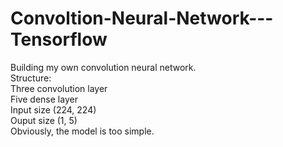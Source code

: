# Convoltion-Neural-Network---Tensorflow
Building my own convolution neural network.  
Structure:  
Three convolution layer  
Five dense layer  
Input size (224, 224)  
Ouput size (1, 5)  
Obviously, the model is too simple. 
